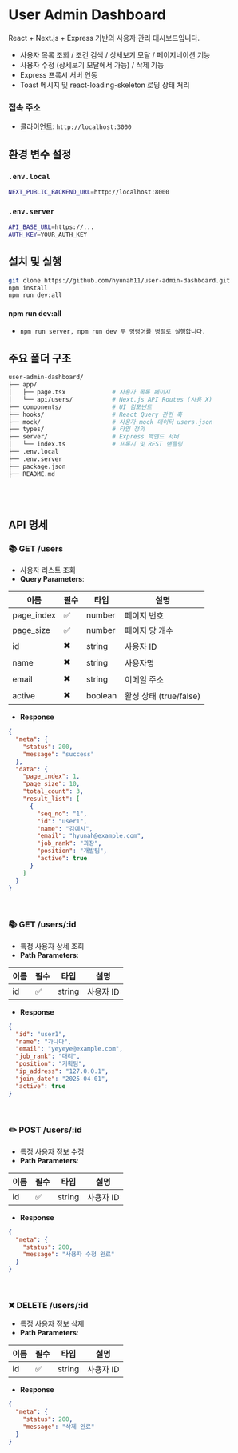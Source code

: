 # User Admin Dashboard

React + Next.js + Express 기반의 사용자 관리 대시보드입니다.
- 사용자 목록 조회 / 조건 검색 / 상세보기 모달 / 페이지네이션 기능
- 사용자 수정 (상세보기 모달에서 가능) / 삭제 기능
- Express 프록시 서버 연동
- Toast 메시지 및 react-loading-skeleton 로딩 상태 처리

### 접속 주소

- 클라이언트: `http://localhost:3000`


## 환경 변수 설정

### `.env.local`
```bash
NEXT_PUBLIC_BACKEND_URL=http://localhost:8000
```

### `.env.server`
```bash
API_BASE_URL=https://...
AUTH_KEY=YOUR_AUTH_KEY
```

## 설치 및 실행

```bash
git clone https://github.com/hyunah11/user-admin-dashboard.git
npm install
npm run dev:all
```
#### npm run dev:all
- `npm run server, npm run dev 두 명령어를 병렬로 실행합니다.`   

## 주요 폴더 구조

```bash
user-admin-dashboard/
├── app/
│   ├── page.tsx             # 사용자 목록 페이지
│   └── api/users/           # Next.js API Routes (사용 X)
├── components/              # UI 컴포넌트
├── hooks/                   # React Query 관련 훅
├── mock/                    # 사용자 mock 데이터 users.json
├── types/                   # 타입 정의
├── server/                  # Express 백엔드 서버
│   └── index.ts             # 프록시 및 REST 핸들링
├── .env.local
├── .env.server
├── package.json
├── README.md
```

<br> 
<br> 

## API 명세
### 📚 GET /users
- 사용자 리스트 조회
- **Query Parameters**:

| 이름         | 필수 | 타입     | 설명           |
|--------------|------|----------|----------------|
| page_index   | ✅   | number   | 페이지 번호     |
| page_size    | ✅   | number   | 페이지 당 개수  |
| id           | ✖️   | string   | 사용자 ID       |
| name         | ✖️   | string   | 사용자명        |
| email        | ✖️   | string   | 이메일 주소     |
| active       | ✖️   | boolean  | 활성 상태 (true/false) |

- **Response**

```json
{
  "meta": {
    "status": 200,
    "message": "success"
  },
  "data": {
    "page_index": 1,
    "page_size": 10,
    "total_count": 3,
    "result_list": [
      {
        "seq_no": "1",
        "id": "user1",
        "name": "김예시",
        "email": "hyunah@example.com",
        "job_rank": "과장",
        "position": "개발팀",
        "active": true
      }
    ]
  }
}
```

<br> 

### 📚 GET /users/:id
- 특정 사용자 상세 조회
- **Path Parameters**:

| 이름 | 필수 | 타입   | 설명        |
|------|------|--------|-------------|
| id   | ✅   | string | 사용자 ID   |

- **Response**
```json
{
  "id": "user1",
  "name": "가나다",
  "email": "yeyeye@example.com",
  "job_rank": "대리",
  "position": "기획팀",
  "ip_address": "127.0.0.1",
  "join_date": "2025-04-01",
  "active": true
}
```

<br> 

### ✏️ POST /users/:id
- 특정 사용자 정보 수정
- **Path Parameters**:

| 이름 | 필수 | 타입   | 설명      |
|------|------|--------|-----------|
| id   | ✅   | string | 사용자 ID |

- **Response**
```json
{
  "meta": {
    "status": 200,
    "message": "사용자 수정 완료"
  }
}
```

<br> 

### ❌ DELETE /users/:id
- 특정 사용자 정보 삭제
- **Path Parameters**:

| 이름 | 필수 | 타입   | 설명      |
|------|------|--------|-----------|
| id   | ✅   | string | 사용자 ID |

- **Response**
```json
{
  "meta": {
    "status": 200,
    "message": "삭제 완료"
  }
}
```